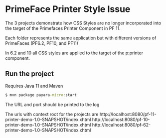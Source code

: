 # PrimeFace Printer Style Issue

The 3 projects demonstrate how CSS Styles are no longer incorporated into the target of the Primefaces Printer Component in PF 11.

Each folder represents the same application but with different versions of PrimeFaces (PF6.2, PF10, and PF11) 

In 6.2 and 10 all CSS styles are applied to the target of the p:printer component.

## Run the project
Requires Java 11 and Maven

```cmd
$ mvn package payara-micro:start
```

The URL and port should be printed to the log

The urls with context root for the projects are
http://localhost:8080/pf-11-printer-demo-1.0-SNAPSHOT/index.xhtml
http://localhost:8080/pf-10-printer-demo-1.0-SNAPSHOT/index.xhtml
http://localhost:8080/pf-62-printer-demo-1.0-SNAPSHOT/index.xhtml
